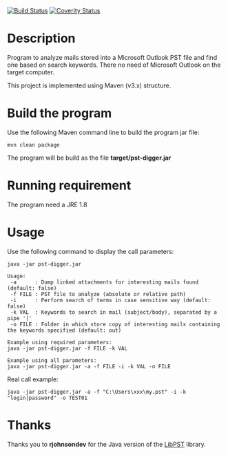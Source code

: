 [![Build Status](https://travis-ci.org/righettod/pst-digger.svg?branch=master)](https://travis-ci.org/righettod/pst-digger)
[![Coverity Status](https://scan.coverity.com/projects/13791/badge.svg)](https://scan.coverity.com/projects/righettod-pst-digger)

# Description

Program to analyze mails stored into a Microsoft Outlook PST file and find one based on search keywords.
There no need of Microsoft Outlook on the target computer.

This project is implemented using Maven (v3.x) structure.

# Build the program

Use the following Maven command line to build the program jar file:

`mvn clean package`

The program will be build as the file **target/pst-digger.jar**

# Running requirement

The program need a JRE 1.8

# Usage

Use the following command to display the call parameters:

`java -jar pst-digger.jar`

```
Usage:
 -a      : Dump linked attachments for interesting mails found (default: false)
 -f FILE : PST file to analyze (absolute or relative path)
 -i      : Perform search of terms in case sensitive way (default: false)
 -k VAL  : Keywords to search in mail (subject/body), separated by a pipe '|'
 -o FILE : Folder in which store copy of interesting mails containing the keywords specified (default: out)

Example using required parameters:
java -jar pst-digger.jar -f FILE -k VAL

Example using all parameters:
java -jar pst-digger.jar -a -f FILE -i -k VAL -o FILE
```

Real call example:

`java -jar pst-digger.jar -a -f "C:\Users\xxx\my.pst" -i -k "login|password" -o TEST01`

# Thanks 

Thanks you to **rjohnsondev** for the Java version of the [LibPST](https://github.com/rjohnsondev/java-libpst) library.
